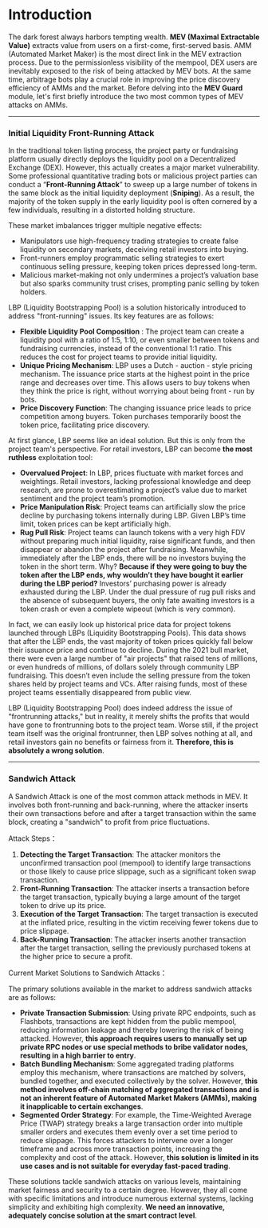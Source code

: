 # Introduction

The dark forest always harbors tempting wealth. **MEV (Maximal Extractable Value)** extracts value from users on a first-come, first-served basis. AMM (Automated Market Maker) is the most direct link in the MEV extraction process. Due to the permissionless visibility of the mempool, DEX users are inevitably exposed to the risk of being attacked by MEV bots. At the same time, arbitrage bots play a crucial role in improving the price discovery efficiency of AMMs and the market. Before delving into the **MEV Guard** module, let's first briefly introduce the two most common types of MEV attacks on AMMs.

***

### **Initial Liquidity Front-Running Attack**

In the traditional token listing process, the project party or fundraising platform usually directly deploys the liquidity pool on a Decentralized Exchange (DEX). However, this actually creates a major market vulnerability. Some professional quantitative trading bots or malicious project parties can conduct a “**Front-Running Attack**” to sweep up a large number of tokens in the same block as the initial liquidity deployment (**Sniping**). As a result, the majority of the token supply in the early liquidity pool is often cornered by a few individuals, resulting in a distorted holding structure.

These market imbalances trigger multiple negative effects:

* Manipulators use high-frequency trading strategies to create false liquidity on secondary markets, deceiving retail investors into buying.
* Front-runners employ programmatic selling strategies to exert continuous selling pressure, keeping token prices depressed long-term.
* Malicious market-making not only undermines a project’s valuation base but also sparks community trust crises, prompting panic selling by token holders.

LBP (Liquidity Bootstrapping Pool) is a solution historically introduced to address "front-running" issues. Its key features are as follows:

* **Flexible Liquidity Pool Composition** : The project team can create a liquidity pool with a ratio of 1:5, 1:10, or even smaller between tokens and fundraising currencies, instead of the conventional 1:1 ratio. This reduces the cost for project teams to provide initial liquidity.
* **Unique Pricing Mechanism**: LBP uses a Dutch - auction - style pricing mechanism. The issuance price starts at the highest point in the price range and decreases over time. This allows users to buy tokens when they think the price is right, without worrying about being front - run by bots.
* **Price Discovery Function**: The changing issuance price leads to price competition among buyers. Token purchases temporarily boost the token price, facilitating price discovery.

At first glance, LBP seems like an ideal solution. But this is only from the project team's perspective. For retail investors, LBP can become **the most ruthless** exploitation tool:

* **Overvalued Project**: In LBP, prices fluctuate with market forces and weightings. Retail investors, lacking professional knowledge and deep research, are prone to overestimating a project’s value due to market sentiment and the project team’s promotion.
* **Price Manipulation Risk**: Project teams can artificially slow the price decline by purchasing tokens internally during LBP. Given LBP’s time limit, token prices can be kept artificially high.
* **Rug Pull Risk**: Project teams can launch tokens with a very high FDV without preparing much initial liquidity, raise significant funds, and then disappear or abandon the project after fundraising. Meanwhile, immediately after the LBP ends, there will be no investors buying the token in the short term. Why? **Because if they were going to buy the token after the LBP ends, why wouldn’t they have bought it earlier during the LBP period?** Investors’ purchasing power is already exhausted during the LBP. Under the dual pressure of rug pull risks and the absence of subsequent buyers, the only fate awaiting investors is a token crash or even a complete wipeout (which is very common).

In fact, we can easily look up historical price data for project tokens launched through LBPs (Liquidity Bootstrapping Pools). This data shows that after the LBP ends, the vast majority of token prices quickly fall below their issuance price and continue to decline. During the 2021 bull market, there were even a large number of "air projects" that raised tens of millions, or even hundreds of millions, of dollars solely through community LBP fundraising. This doesn’t even include the selling pressure from the token shares held by project teams and VCs. After raising funds, most of these project teams essentially disappeared from public view.

LBP (Liquidity Bootstrapping Pool) does indeed address the issue of "frontrunning attacks," but in reality, it merely shifts the profits that would have gone to frontrunning bots to the project team. Worse still, if the project team itself was the original frontrunner, then LBP solves nothing at all, and retail investors gain no benefits or fairness from it. **Therefore, this is absolutely a wrong solution**.

***

### **Sandwich Attack**

A Sandwich Attack is one of the most common attack methods in MEV. It involves both front-running and back-running, where the attacker inserts their own transactions before and after a target transaction within the same block, creating a "sandwich" to profit from price fluctuations.

Attack Steps：

1. **Detecting the Target Transaction**: The attacker monitors the unconfirmed transaction pool (mempool) to identify large transactions or those likely to cause price slippage, such as a significant token swap transaction.
2. **Front-Running Transaction**: The attacker inserts a transaction before the target transaction, typically buying a large amount of the target token to drive up its price.
3. **Execution of the Target Transaction**: The target transaction is executed at the inflated price, resulting in the victim receiving fewer tokens due to price slippage.
4. **Back-Running Transaction**: The attacker inserts another transaction after the target transaction, selling the previously purchased tokens at the higher price to secure a profit.

Current Market Solutions to Sandwich Attacks：

The primary solutions available in the market to address sandwich attacks are as follows:

* **Private Transaction Submission**: Using private RPC endpoints, such as Flashbots, transactions are kept hidden from the public mempool, reducing information leakage and thereby lowering the risk of being attacked. However, **this approach requires users to manually set up private RPC nodes or use special methods to bribe validator nodes, resulting in a high barrier to entry**.
* **Batch Bundling Mechanism**: Some aggregated trading platforms employ this mechanism, where transactions are matched by solvers, bundled together, and executed collectively by the solver. However, **this method involves off-chain matching of aggregated transactions and is not an inherent feature of Automated Market Makers (AMMs), making it inapplicable to certain exchanges**.
* **Segmented Order Strategy**: For example, the Time-Weighted Average Price (TWAP) strategy breaks a large transaction order into multiple smaller orders and executes them evenly over a set time period to reduce slippage. This forces attackers to intervene over a longer timeframe and across more transaction points, increasing the complexity and cost of the attack. However, **this solution is limited in its use cases and is not suitable for everyday fast-paced trading**.

These solutions tackle sandwich attacks on various levels, maintaining market fairness and security to a certain degree. However, they all come with specific limitations and introduce numerous external systems, lacking simplicity and exhibiting high complexity. **We need an innovative, adequately concise solution at the smart contract level**.
